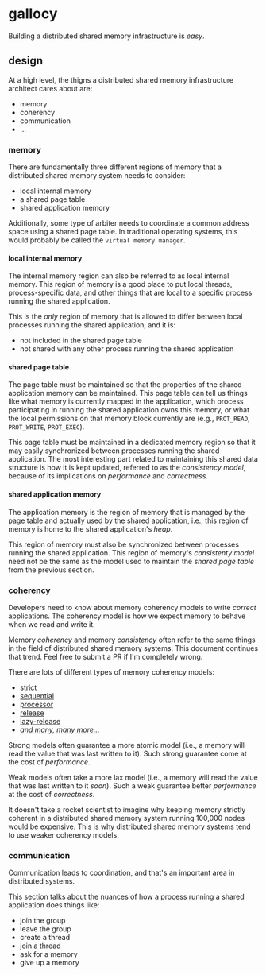 # gallocy

Building a distributed shared memory infrastructure is *easy*.

## design

At a high level, the thigns a distributed shared memory infrastructure
architect cares about are:

  - memory
  - coherency
  - communication
  - ...

### memory

There are fundamentally three different regions of memory that a distributed
shared memory system needs to consider:

  - local internal memory
  - a shared page table
  - shared application memory

Additionally, some type of arbiter needs to coordinate a common address space
using a shared page table. In traditional operating systems, this would
probably be called the ``virtual memory manager``.

#### local internal memory

The internal memory region can also be referred to as local internal memory.
This region of memory is a good place to put local threads, process-specific
data, and other things that are local to a specific process running the shared
application.

This is the *only* region of memory that is allowed to differ between local
processes running the shared application, and it is:

  - not included in the shared page table
  - not shared with any other process running the shared application

#### shared page table

The page table must be maintained so that the properties of the shared
application memory can be maintained. This page table can tell us things like
what memory is currently mapped in the application, which process participating
in running the shared application owns this memory, or what the local
permissions on that memory block currently are (e.g., ``PROT_READ``,
``PROT_WRITE``, ``PROT_EXEC``).

This page table must be maintained in a dedicated memory region so that it may
easily synchronized between processes running the shared application. The most
interesting part related to maintaining this shared data structure is how it is
kept updated, referred to as the *consistency model*, because of its
implications on *performance* and *correctness*.

#### shared application memory

The application memory is the region of memory that is managed by the page
table and actually used by the shared application, i.e., this region of memory
is home to the shared application's *heap*.

This region of memory must also be synchronized between processes running the
shared application. This region of memory's *consistenty model* need not be the
same as the model used to maintain the *shared page table* from the previous
section.

### coherency

Developers need to know about memory coherency models to write *correct*
applications. The coherency model is how we expect memory to behave when we
read and write it.

Memory *coherency* and memory *consistency* often refer to the same things in
the field of distributed shared memory systems. This document continues that
trend. Feel free to submit a PR if I'm completely wrong.

There are lots of different types of memory coherency models:

  - [strict](http://en.wikipedia.org/wiki/Consistency_model#Strict_Consistency)
  - [sequential](http://en.wikipedia.org/wiki/Consistency_model#Sequential_consistency)
  - [processor](http://en.wikipedia.org/wiki/Consistency_model#Processor_Consistency)
  - [release](http://en.wikipedia.org/wiki/Consistency_model#Release_Consistency)
  - [lazy-release](http://en.wikipedia.org/wiki/Consistency_model#Release_Consistency)
  - *[and many, many more...](http://en.wikipedia.org/wiki/Consistency_model)*

Strong models often guarantee a more atomic model (i.e., a memory will read the
value that was last written to it). Such strong guarantee come at the cost of
*performance*.

Weak models often take a more lax model (i.e., a memory will read the value
that was last written to it *soon*). Such a weak guarantee better *performance*
at the cost of *correctness*.

It doesn't take a rocket scientist to imagine why keeping memory strictly
coherent in a distributed shared memory system running 100,000 nodes would be
expensive. This is why distributed shared memory systems tend to use weaker
coherency models.

### communication

Communication leads to coordination, and that's an important area in
distributed systems.

This section talks about the nuances of how a process running a shared
application does things like:

  - join the group
  - leave the group
  - create a thread
  - join a thread
  - ask for a memory
  - give up a memory
